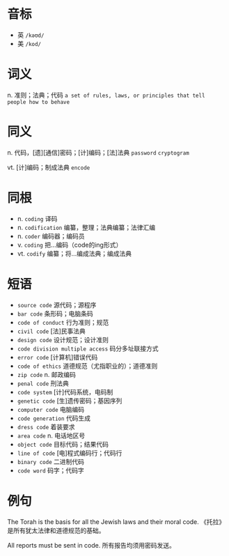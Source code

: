 # 音标

- 英 `/kəʊd/`
- 美 `/kod/`

# 词义

n. 准则；法典；代码
`a set of rules, laws, or principles that tell people how to behave`

# 同义

n. 代码，[遗][通信]密码；[计]编码；[法]法典
`password` `cryptogram`

vt. [计]编码；制成法典
`encode`

# 同根

- n. `coding` 译码
- n. `codification` 编纂，整理；法典编纂；法律汇编
- n. `coder` 编码器；编码员
- v. `coding` 把…编码（code的ing形式）
- vt. `codify` 编纂；将...编成法典；编成法典

# 短语

- `source code` 源代码；源程序
- `bar code` 条形码；电脑条码
- `code of conduct` 行为准则；规范
- `civil code` [法]民事法典
- `design code` 设计规范；设计准则
- `code division multiple access` 码分多址联接方式
- `error code` [计算机]错误代码
- `code of ethics` 道德规范（尤指职业的）；道德准则
- `zip code` n. 邮政编码
- `penal code` 刑法典
- `code system` [计]代码系统，电码制
- `genetic code` [生]遗传密码；基因序列
- `computer code` 电脑编码
- `code generation` 代码生成
- `dress code` 着装要求
- `area code` n. 电话地区号
- `object code` 目标代码；结果代码
- `line of code` [电]程式编码行；代码行
- `binary code` 二进制代码
- `code word` 码字；代码字

# 例句

The Torah is the basis for all the Jewish laws and their moral code.
《托拉》是所有犹太法律和道德规范的基础。

All reports must be sent in code.
所有报告均须用密码发送。



